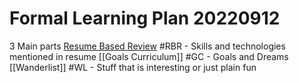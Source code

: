 # Formal Learning Plan 20220912
3 Main parts
[Resume Based Review](Resbasedrev.md) #RBR - Skills and technologies mentioned in resume
[[Goals Curriculum]] #GC - Goals and Dreams
[[Wanderlist]] #WL - Stuff that is interesting or just plain fun

